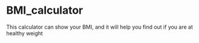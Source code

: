 # BMI_calculator
This calculator can show your BMI, and it will help you find out if you are at healthy weight